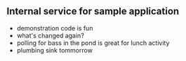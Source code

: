 ## Internal service for sample application
- demonstration code is fun
- what's changed again?
- polling for bass in the pond is great for lunch activity
- plumbing sink tommorrow
